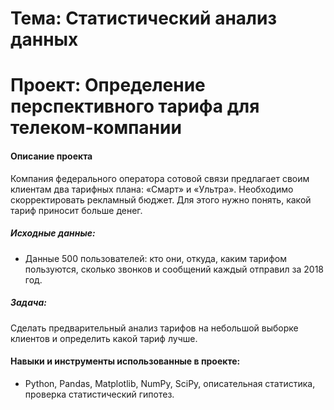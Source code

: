 # Тема:  Статистический анализ данных

# Проект: Определение перспективного тарифа для телеком-компании

#### Описание проекта 
Компания федерального оператора сотовой связи предлагает своим клиентам два тарифных плана: «Смарт» и «Ультра». Необходимо скорректировать рекламный бюджет. Для этого нужно понять, какой тариф приносит больше денег.

##### Исходные данные:

* Данные 500 пользователей: кто они, откуда, каким тарифом пользуются, сколько звонков и сообщений каждый отправил за 2018 год.

##### Задача:
Сделать предварительный анализ тарифов на небольшой выборке клиентов и определить какой тариф лучше.
 

#### Навыки и инструменты использованные в проекте:
* Python, Pandas, Matplotlib, NumPy, SciPy, описательная статистика, проверка статистический гипотез.
